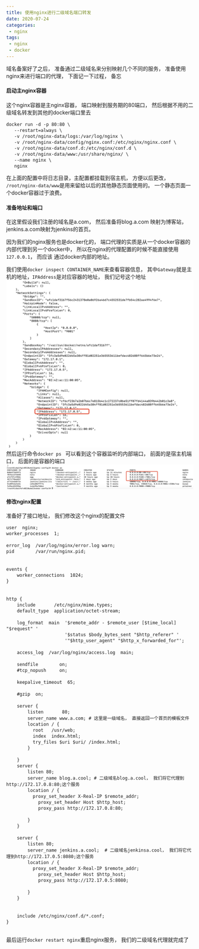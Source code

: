 ```yaml
---
title: 使用nginx进行二级域名端口转发
date: 2020-07-24
categories:
 - nginx
tags:
 - nginx
 - docker
---
```

 域名备案好了之后， 准备通过二级域名来分别映射几个不同的服务， 准备使用nginx来进行端口的代理， 下面记一下过程， 备忘
 
 #### 启动主nginx容器
 这个nginx容器是主nginx容器， 端口映射到服务期的80端口， 然后根据不用的二级域名转发到其他的docker端口里去
 
 ```shell script
docker run -d -p 80:80 \
    --restart=always \
    -v /root/nginx-data/logs:/var/log/nginx \
    -v /root/nginx-data/config/nginx.conf:/etc/nginx/nginx.conf \
    -v /root/nginx-data/conf.d:/etc/nginx/conf.d \
    -v /root/nginx-data/www:/usr/share/nginx/ \
    --name nginx \
    nginx
```
在上面的配置中将日志目录，主配置都挂载到宿主机， 方便以后更改， `/root/nginx-data/www`是用来留给以后的其他静态页面使用的。 一个静态页面一个docker容器过于浪费。

#### 准备地址和端口
在这里假设我们注册的域名是a.com， 然后准备将blog.a.com 映射为博客站， jenkins.a.com映射为jenkins的首页。

因为我们的nginx服务也是docker化的， 端口代理的实质是从一个docker容器的内部代理到另一个docker中， 所以在nginx的代理配置的时候不能直接使用`127.0.0.1`， 而应该
通过docker内部的地址。

我们使用`docker inspect CONTAINER_NAME`来查看容器信息， 其中`Gateway`就是主机的地址，`IPAddress`是对应容器的地址， 我们记号这个地址
![](./1.jpg)
然后运行命令`docker ps ` 可以看到这个容器监听的内部端口， 前面的是宿主机端口， 后面的是容器的端口
![](./2.jpg)

#### 修改nginx配置
准备好了接口地址， 我们修改这个nginx的配置文件
```nginx
user  nginx;
worker_processes  1;

error_log  /var/log/nginx/error.log warn;
pid        /var/run/nginx.pid;


events {
    worker_connections  1024;
}


http {
    include       /etc/nginx/mime.types;
    default_type  application/octet-stream;

    log_format  main  '$remote_addr - $remote_user [$time_local] "$request" '
                      '$status $body_bytes_sent "$http_referer" '
                      '"$http_user_agent" "$http_x_forwarded_for"';

    access_log  /var/log/nginx/access.log  main;

    sendfile        on;
    #tcp_nopush     on;

    keepalive_timeout  65;

    #gzip  on;

    server {
        listen       80;
        server_name www.a.com; # 这里是一级域名， 直接返回一个首页的模板文件
        location / {
          root   /usr/web;
          index  index.html;
          try_files $uri $uri/ /index.html;
        }

    }
    server {
        listen 80;
        server_name blog.a.cool; # 二级域名blog.a.cool， 我们将它代理到http://172.17.0.8:80;这个服务
        location / {
          proxy_set_header X-Real-IP $remote_addr;
            proxy_set_header Host $http_host;
            proxy_pass http://172.17.0.8:80;
        
        }
    }

    server {
        listen 80;
        server_name jenkins.a.cool;  # 二级域名jenkinsa.cool， 我们将它代理到http://172.17.0.5:8080;这个服务
        location / {
          proxy_set_header X-Real-IP $remote_addr;
            proxy_set_header Host $http_host;
            proxy_pass http://172.17.0.5:8080;

        }
    }


    include /etc/nginx/conf.d/*.conf;
}
        
```
最后运行`docker restart nginx`重启nginx服务， 我们的二级域名代理就完成了
